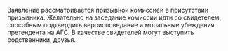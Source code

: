 Заявление рассматривается призывной комиссией в присутствии призывника. Желательно на заседание комиссии идти со свидетелем, способным подтвердить вероисповедание и моральные убеждения претендента на АГС. В качестве свидетелей могут выступить родственники, друзья.
